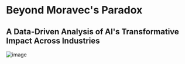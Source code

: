 # Beyond Moravec's Paradox
## A Data-Driven Analysis of AI's Transformative Impact Across Industries
![image](https://github.com/user-attachments/assets/1e082706-64ac-447e-8be6-2c63ab177a6f)
